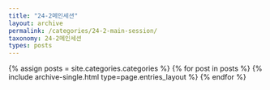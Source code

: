```yaml
---
title: "24-2메인세션"
layout: archive
permalink: /categories/24-2-main-session/
taxonomy: 24-2메인세션
types: posts
---
```


{% assign posts = site.categories.categories %}
 {% for post in posts %} {% include archive-single.html type=page.entries_layout %} {% endfor %}